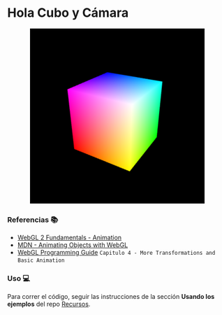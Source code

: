 # Hola Cubo y Cámara

<p align="center">
  <img src="docs/master.png" height="400"/>
</p>

### Referencias 📚

- [WebGL 2 Fundamentals - Animation](https://webgl2fundamentals.org/webgl/lessons/webgl-animation.html)
- [MDN - Animating Objects with WebGL](https://developer.mozilla.org/en-US/docs/Web/API/WebGL_API/Tutorial/Animating_objects_with_WebGL)
- [WebGL Programming Guide](https://www.oreilly.com/library/view/webgl-programming-guide/9780133364903/) `Capitulo 4 - More Transformations and Basic Animation`


### Uso 💻

Para correr el código, seguir las instrucciones de la sección **Usando los ejemplos** del repo [Recursos](https://github.com/computacion-grafica-uns/Recursos).
